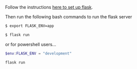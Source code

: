 Follow the instructions [here to set up flask](https://flask.palletsprojects.com/en/2.0.x/installation/).


Then run the following bash commands to run the flask server

```bash
$ export FLASK_ENV=app

$ flask run
```

or for powershell users...

```powershell
$env:FLASK_ENV = "development"

flask run
```

